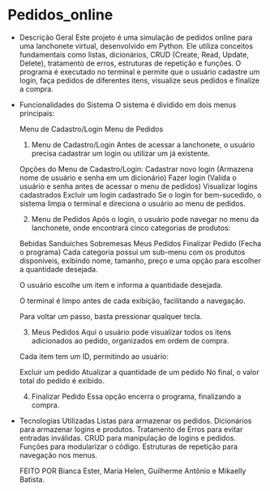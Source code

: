 # Pedidos_online

- Descrição Geral
Este projeto é uma simulação de pedidos online para uma lanchonete virtual, desenvolvido em Python. Ele utiliza conceitos fundamentais como listas, dicionários, CRUD (Create, Read, Update, Delete), tratamento de erros, estruturas de repetição e funções. O programa é executado no terminal e permite que o usuário cadastre um login, faça pedidos de diferentes itens, visualize seus pedidos e finalize a compra.

- Funcionalidades do Sistema
O sistema é dividido em dois menus principais:

  Menu de Cadastro/Login
  Menu de Pedidos
  
  1. Menu de Cadastro/Login
    Antes de acessar a lanchonete, o usuário precisa cadastrar um login ou utilizar um já existente.
    
    Opções do Menu de Cadastro/Login:
    Cadastrar novo login (Armazena nome de usuário e senha em um dicionário)
    Fazer login (Valida o usuário e senha antes de acessar o menu de pedidos)
    Visualizar logins cadastrados
    Excluir um login cadastrado
    Se o login for bem-sucedido, o sistema limpa o terminal e direciona o usuário ao menu de pedidos.
    
  2. Menu de Pedidos
    Após o login, o usuário pode navegar no menu da lanchonete, onde encontrará cinco categorias de produtos:
    
    Bebidas
    Sanduíches
    Sobremesas
    Meus Pedidos
    Finalizar Pedido (Fecha o programa)
    Cada categoria possui um sub-menu com os produtos disponíveis, exibindo nome, tamanho, preço e uma opção para escolher a quantidade desejada.
    
    O usuário escolhe um item e informa a quantidade desejada.
    
    O terminal é limpo antes de cada exibição, facilitando a navegação.
    
    Para voltar um passo, basta pressionar qualquer tecla.
  
  3. Meus Pedidos
    Aqui o usuário pode visualizar todos os itens adicionados ao pedido, organizados em ordem de compra.
    
    Cada item tem um ID, permitindo ao usuário:
    
    Excluir um pedido
    Atualizar a quantidade de um pedido
    No final, o valor total do pedido é exibido.
    
  4. Finalizar Pedido
    Essa opção encerra o programa, finalizando a compra.
  
- Tecnologias Utilizadas
  Listas para armazenar os pedidos.
  Dicionários para armazenar logins e produtos.
  Tratamento de Erros para evitar entradas inválidas.
  CRUD para manipulação de logins e pedidos.
  Funções para modularizar o código.
  Estruturas de repetição para navegação nos menus.

  FEITO POR Bianca Ester, Maria Helen, Guilherme Antônio e Mikaelly Batista.
